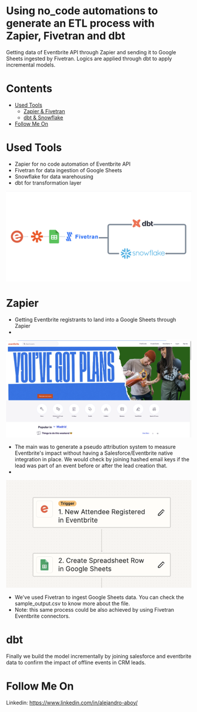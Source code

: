 # Using no_code automations to generate an ETL process with Zapier, Fivetran and dbt
Getting data of Eventbrite API through Zapier and sending it to Google Sheets ingested by Fivetran. Logics are applied through dbt to apply incremental models. 

# Contents

- [Used Tools](#used-tools)
  - [Zapier & Fivetran](#zapier)
  - [dbt & Snowflake](#dbt)
- [Follow Me On](#follow-me-on)

# Used Tools
- Zapier for no code automation of Eventbrite API
- Fivetran for data ingestion of Google Sheets
- Snowflake for data warehousing
- dbt for transformation layer

![alt text](images/flow.png)

# Zapier
- Getting Eventbrite registrants to land into a Google Sheets through Zapier
- 
![alt text](images/eventbrite_web.png)

- The main was to generate a pseudo attribution system to measure Eventbrite's impact without having a Salesforce/Eventbrite native integration in place. We would check by joining hashed email keys if the lead was part of an event before or after the lead creation that.
- 
![alt text](images/eventbrite_zapier.png)

- We've used Fivetran to ingest Google Sheets data. You can check the sample_output.csv to know more about the file. 
- Note: this same process could be also achieved by using Fivetran Eventbrite connectors.

# dbt

Finally we build the model incrementally by joining salesforce and eventbrite data to confirm the impact of offline events in CRM leads. 

# Follow Me On
Linkedin: https://www.linkedin.com/in/alejandro-aboy/ 
